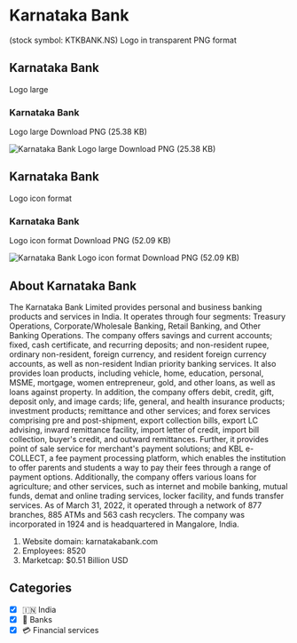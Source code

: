 # Karnataka Bank
 (stock symbol: KTKBANK.NS) Logo in transparent PNG format

## Karnataka Bank
 Logo large

### Karnataka Bank
 Logo large Download PNG (25.38 KB)

![Karnataka Bank
 Logo large Download PNG (25.38 KB)](/img/orig/KTKBANK.NS_BIG-b78a0036.png)

## Karnataka Bank
 Logo icon format

### Karnataka Bank
 Logo icon format Download PNG (52.09 KB)

![Karnataka Bank
 Logo icon format Download PNG (52.09 KB)](/img/orig/KTKBANK.NS-6f6bc8b3.png)

## About Karnataka Bank


The Karnataka Bank Limited provides personal and business banking products and services in India. It operates through four segments: Treasury Operations, Corporate/Wholesale Banking, Retail Banking, and Other Banking Operations. The company offers savings and current accounts; fixed, cash certificate, and recurring deposits; and non-resident rupee, ordinary non-resident, foreign currency, and resident foreign currency accounts, as well as non-resident Indian priority banking services. It also provides loan products, including vehicle, home, education, personal, MSME, mortgage, women entrepreneur, gold, and other loans, as well as loans against property. In addition, the company offers debit, credit, gift, deposit only, and image cards; life, general, and health insurance products; investment products; remittance and other services; and forex services comprising pre and post-shipment, export collection bills, export LC advising, inward remittance facility, import letter of credit, import bill collection, buyer's credit, and outward remittances. Further, it provides point of sale service for merchant's payment solutions; and KBL e-COLLECT, a fee payment processing platform, which enables the institution to offer parents and students a way to pay their fees through a range of payment options. Additionally, the company offers various loans for agriculture; and other services, such as internet and mobile banking, mutual funds, demat and online trading services, locker facility, and funds transfer services. As of March 31, 2022, it operated through a network of 877 branches, 885 ATMs and 563 cash recyclers. The company was incorporated in 1924 and is headquartered in Mangalore, India.

1. Website domain: karnatakabank.com
2. Employees: 8520
3. Marketcap: $0.51 Billion USD


## Categories
- [x] 🇮🇳 India
- [x] 🏦 Banks
- [x] 💳 Financial services
